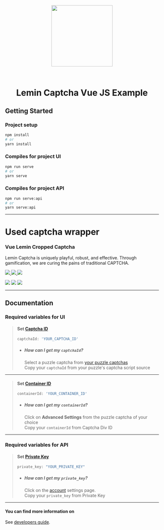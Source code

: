 <p style="padding: 30px" align="center">
  <a href="https://leminnow.com">
    <img width="200" src="https://assets.website-files.com/60d493b79d3973812262066c/60d6025cca81ce4522c799ed_footer-logo.svg" >
  </a>
</p>

<h1 align="center">Lemin Captcha Vue JS Example</h1>

## Getting Started
### Project setup
``` bash
npm install
# or
yarn install
```


### Compiles for project UI
``` bash
npm run serve
# or
yarn serve
```


### Compiles for project API 
``` bash
npm run serve:api
# or
yarn serve:api
```

---

# Used captcha wrapper
### Vue Lemin Cropped Captcha

Lemin Captcha is uniquely playful, robust, and effective. Through gamification, we are curing the pains of traditional CAPTCHA.

<p>
  <a href="https://www.npmjs.com/package/@leminnow/vue-lemin-cropped-captcha">
    <img src="https://img.shields.io/badge/npm-CB3837?style=for-the-badge&logo=npm&logoColor=white">
  </a>
  <a href="https://yarn.pm/@leminnow/vue-lemin-cropped-captcha">
    <img src="https://img.shields.io/badge/yarn-%232C8EBB.svg?style=for-the-badge&logo=yarn&logoColor=white">
  </a>
  <img src="https://img.shields.io/badge/Vue.js-35495E?style=for-the-badge&logo=vuedotjs&logoColor=4FC08D">
</p>

<p>
  <img src="https://img.shields.io/npm/v/@leminnow/vue-lemin-cropped-captcha?style=for-the-badge">
  <img src="https://img.shields.io/npm/dw/@leminnow/vue-lemin-cropped-captcha?style=for-the-badge">
  <img src="https://img.shields.io/bundlephobia/min/@leminnow/vue-lemin-cropped-captcha?style=for-the-badge">
</p>

---

## Documentation

### Required variables for UI
> #### Set [Captcha ID](https://help.leminnow.com/knowledge/how-to-display-lemin-captcha)
> ``` bash
> captchaId: 'YOUR_CAPTCHA_ID'
> ```
>
> - ##### How can I get my `captchaId`?
>   Select a puzzle captcha from [your puzzle captchas](https://dashboard.leminnow.com/products/captcha-list)
>   </br>
>   Copy your `captchaId` from your puzzle's captcha script source

---

> #### Set [Container ID](https://help.leminnow.com/knowledge/how-to-display-lemin-captcha)
>
> ``` bash
> containerId: 'YOUR_CONTAINER_ID'
> ```
>
> - ##### How can I get my `containerId`?
>   Click on **Advanced Settings** from the puzzle captcha of your choice
>   </br>
>   Copy your `containerId` from Captcha Div ID

---

### Required variables for API
> #### Set [Private Key](https://help.leminnow.com/knowledge/how-does-lemin-verify-a-captcha-answer)
> ``` bash
> private_key: "YOUR_PRIVATE_KEY"
> ```
>
> - ##### How can I get my `private_key`?
>   Click on the [account](https://dashboard.leminnow.com/account/edit-profile) settings page.
>   </br>
>   Copy your `private_key` from Private Key

---

#### You can find more information on

See [developers guide](https://help.leminnow.com/knowledge/developers-guide).
